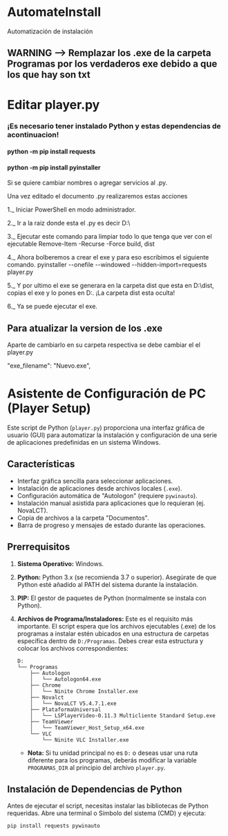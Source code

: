 # AutomateInstall
Automatización de instalación


## WARNING --> Remplazar los .exe de la carpeta Programas por los verdaderos exe debido a que los que hay son txt

# Editar player.py

### ¡Es necesario tener instalado Python y estas dependencias de acontinuacion!
#### python -m pip install requests
#### python -m pip install pyinstaller


Si se quiere cambiar nombres o agregar servicios al .py.

Una vez editado el documento .py realizaremos estas acciones

1._ Iniciar PowerShell en modo administrador.

2._ Ir a la raiz donde esta el .py es decir D:\

3._ Ejecutar este comando para limpiar todo lo que tenga que ver con el ejecutable
    Remove-Item -Recurse -Force build, dist
    
4._ Ahora bolberemos a crear el exe y para eso escribimos el siguiente comando.
    pyinstaller --onefile --windowed --hidden-import=requests player.py
    
5._ Y por ultimo el exe se generara en la carpeta dist que esta en D:\dist, copias el exe y lo pones en D:\.
    ¡La carpeta dist esta oculta!
    
6._ Ya se puede ejecutar el exe.

## Para atualizar la version de los .exe

Aparte de cambiarlo en su carpeta respectiva se debe cambiar el el player.py

"exe_filename": "Nuevo.exe",












# Asistente de Configuración de PC (Player Setup)

Este script de Python (`player.py`) proporciona una interfaz gráfica de usuario (GUI) para automatizar la instalación y configuración de una serie de aplicaciones predefinidas en un sistema Windows.

## Características

*   Interfaz gráfica sencilla para seleccionar aplicaciones.
*   Instalación de aplicaciones desde archivos locales (`.exe`).
*   Configuración automática de "Autologon" (requiere `pywinauto`).
*   Instalación manual asistida para aplicaciones que lo requieran (ej. NovaLCT).
*   Copia de archivos a la carpeta "Documentos".
*   Barra de progreso y mensajes de estado durante las operaciones.

## Prerrequisitos

1.  **Sistema Operativo:** Windows.
2.  **Python:** Python 3.x (se recomienda 3.7 o superior). Asegúrate de que Python esté añadido al PATH del sistema durante la instalación.
3.  **PIP:** El gestor de paquetes de Python (normalmente se instala con Python).
4.  **Archivos de Programa/Instaladores:** Este es el requisito más importante. El script espera que los archivos ejecutables (.exe) de los programas a instalar estén ubicados en una estructura de carpetas específica dentro de `D:/Programas`. Debes crear esta estructura y colocar los archivos correspondientes:

    ```
    D:
    └── Programas
        ├── Autologon
        │   └── Autologon64.exe
        ├── Chrome
        │   └── Ninite Chrome Installer.exe
        ├── Novalct
        │   └── NovaLCT V5.4.7.1.exe
        ├── PlataformaUniversal
        │   └── LSPlayerVideo-0.11.3 Multicliente Standard Setup.exe
        ├── TeamViewer
        │   └── TeamViewer_Host_Setup_x64.exe
        └── VLC
            └── Ninite VLC Installer.exe
    ```

    *   **Nota:** Si tu unidad principal no es `D:` o deseas usar una ruta diferente para los programas, deberás modificar la variable `PROGRAMAS_DIR` al principio del archivo `player.py`.

## Instalación de Dependencias de Python

Antes de ejecutar el script, necesitas instalar las bibliotecas de Python requeridas. Abre una terminal o Símbolo del sistema (CMD) y ejecuta:

```bash
pip install requests pywinauto
